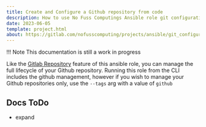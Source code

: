 ```yaml
---
title: Create and Configure a Github repository from code
description: How to use No Fuss Computings Ansible role git configuration; to setup your github repository from config as code.
date: 2023-06-05
template: project.html
about: https://gitlab.com/nofusscomputing/projects/ansible/git_configuration
---
```


!!! Note
    This documentation is still a work in progress


Like the [Gitlab Repository](gitlab.md) feature of this ansible role, you can manage the full lifecycle of your Github repository. Running this role from the CLI includes the github management, however if you wish to manage your Github repositories only, use the `--tags` arg with a value of `github` 


## Docs ToDo

- expand
